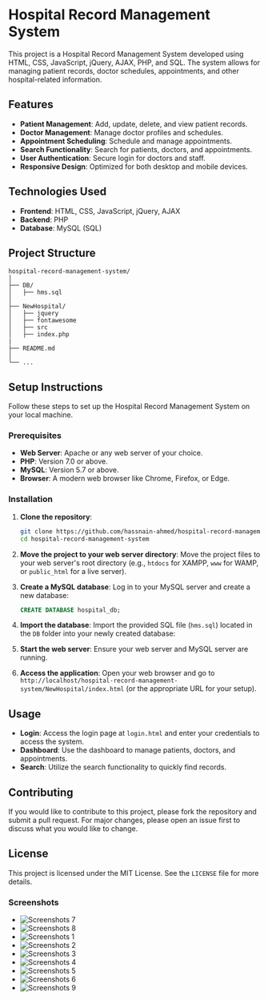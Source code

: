 # Hospital Record Management System

This project is a Hospital Record Management System developed using HTML, CSS, JavaScript, jQuery, AJAX, PHP, and SQL. The system allows for managing patient records, doctor schedules, appointments, and other hospital-related information. 

## Features

- **Patient Management**: Add, update, delete, and view patient records.
- **Doctor Management**: Manage doctor profiles and schedules.
- **Appointment Scheduling**: Schedule and manage appointments.
- **Search Functionality**: Search for patients, doctors, and appointments.
- **User Authentication**: Secure login for doctors and staff.
- **Responsive Design**: Optimized for both desktop and mobile devices.

## Technologies Used

- **Frontend**: HTML, CSS, JavaScript, jQuery, AJAX
- **Backend**: PHP
- **Database**: MySQL (SQL)

## Project Structure

```
hospital-record-management-system/
│
├── DB/
│   ├── hms.sql
│
├── NewHospital/
│   ├── jquery
│   ├── fontawesome
│   ├── src
│   ├── index.php
|
├── README.md
│
└── ...
```

## Setup Instructions

Follow these steps to set up the Hospital Record Management System on your local machine.

### Prerequisites

- **Web Server**: Apache or any web server of your choice.
- **PHP**: Version 7.0 or above.
- **MySQL**: Version 5.7 or above.
- **Browser**: A modern web browser like Chrome, Firefox, or Edge.

### Installation

1. **Clone the repository**:
   ```bash
   git clone https://github.com/hassnain-ahmed/hospital-record-management-system.git
   cd hospital-record-management-system
   ```

2. **Move the project to your web server directory**:
   Move the project files to your web server's root directory (e.g., `htdocs` for XAMPP, `www` for WAMP, or `public_html` for a live server).

3. **Create a MySQL database**:
   Log in to your MySQL server and create a new database:
   ```sql
   CREATE DATABASE hospital_db;
   ```

4. **Import the database**:
   Import the provided SQL file (`hms.sql`) located in the `DB` folder into your newly created database:

5. **Start the web server**:
   Ensure your web server and MySQL server are running.

6. **Access the application**:
   Open your web browser and go to `http://localhost/hospital-record-management-system/NewHospital/index.html` (or the appropriate URL for your setup).

## Usage

- **Login**: Access the login page at `login.html` and enter your credentials to access the system.
- **Dashboard**: Use the dashboard to manage patients, doctors, and appointments.
- **Search**: Utilize the search functionality to quickly find records.

## Contributing

If you would like to contribute to this project, please fork the repository and submit a pull request. For major changes, please open an issue first to discuss what you would like to change.

## License

This project is licensed under the MIT License. See the `LICENSE` file for more details.

### Screenshots
- ![Screenshots 7](https://i.imgur.com/bR3lxmj.png)
- ![Screenshots 8](https://i.imgur.com/ys9uPW7.png)
- ![Screenshots 1](https://i.imgur.com/KiItBrb.png)
- ![Screenshots 2](https://i.imgur.com/KVQEcH1.png)
- ![Screenshots 3](https://i.imgur.com/qIMBgTj.png)
- ![Screenshots 4](https://i.imgur.com/iRsoYNA.png)
- ![Screenshots 5](https://i.imgur.com/GyWa3oh.png)
- ![Screenshots 6](https://i.imgur.com/cB2GsHa.png)
- ![Screenshots 9](https://i.imgur.com/fa5veQq.png)

